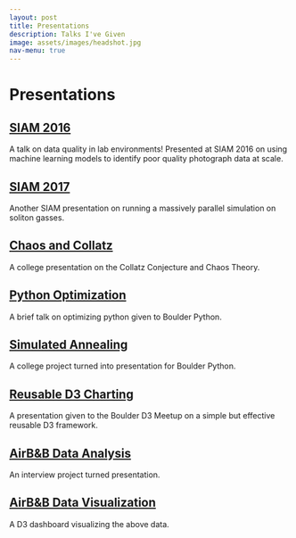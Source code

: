 ```yaml
---
layout: post
title: Presentations
description: Talks I've Given
image: assets/images/headshot.jpg
nav-menu: true
---
```


# Presentations

## [SIAM 2016](siam2016)

A talk on data quality in lab environments! Presented at SIAM 2016 on using machine learning models to identify poor quality photograph data at scale.

## [SIAM 2017](siam2017)

Another SIAM presentation on running a massively parallel simulation on soliton gasses. 

## [Chaos and Collatz](chaos)

A college presentation on the Collatz Conjecture and Chaos Theory.

## [Python Optimization](speedsnakes/Speed%20Snakes.slides.html)

A brief talk on optimizing python given to Boulder Python.

## [Simulated Annealing](politicalboundaries/politicalboundaries.slides.html)

A college project turned into presentation for Boulder Python.

## [Reusable D3 Charting](d3reuse/D3Reuse.slides.html)

A presentation given to the Boulder D3 Meetup on a simple but effective reusable D3 framework.

## [AirB&B Data Analysis](evolve/evolve_interview.slides.html)

An interview project turned presentation.

## [AirB&B Data Visualization](airbnb/index.html)

A D3 dashboard visualizing the above data.



